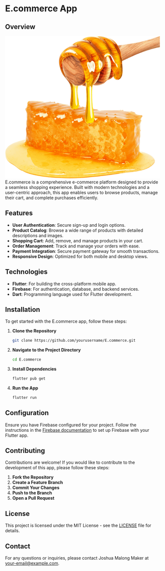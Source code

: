 # E.commerce App

## Overview
![E.commerce Logo](./images/banner_img.png)
E.commerce is a comprehensive e-commerce platform designed to provide a seamless shopping experience. Built with modern technologies and a user-centric approach, this app enables users to browse products, manage their cart, and complete purchases efficiently.

## Features

- **User Authentication**: Secure sign-up and login options.
- **Product Catalog**: Browse a wide range of products with detailed descriptions and images.
- **Shopping Cart**: Add, remove, and manage products in your cart.
- **Order Management**: Track and manage your orders with ease.
- **Payment Integration**: Secure payment gateway for smooth transactions.
- **Responsive Design**: Optimized for both mobile and desktop views.

## Technologies

- **Flutter**: For building the cross-platform mobile app.
- **Firebase**: For authentication, database, and backend services.
- **Dart**: Programming language used for Flutter development.

## Installation

To get started with the E.commerce app, follow these steps:

1. **Clone the Repository**

   ```bash
   git clone https://github.com/yourusername/E.commerce.git
   ```

2. **Navigate to the Project Directory**

   ```bash
   cd E.commerce
   ```

3. **Install Dependencies**

   ```bash
   flutter pub get
   ```

4. **Run the App**

   ```bash
   flutter run
   ```

## Configuration

Ensure you have Firebase configured for your project. Follow the instructions in the [Firebase documentation](https://firebase.google.com/docs/flutter/setup) to set up Firebase with your Flutter app.

## Contributing

Contributions are welcome! If you would like to contribute to the development of this app, please follow these steps:

1. **Fork the Repository**
2. **Create a Feature Branch**
3. **Commit Your Changes**
4. **Push to the Branch**
5. **Open a Pull Request**

## License

This project is licensed under the MIT License - see the [LICENSE](LICENSE) file for details.

## Contact

For any questions or inquiries, please contact Joshua Malong Maker at [your-email@example.com](mailto:your-email@example.com).
